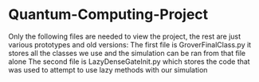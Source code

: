 # Quantum-Computing-Project
Only the following files are needed to view the project, the rest are just various prototypes and old versions:
The first file is GroverFinalClass.py it stores all the classes we use and the simulation can be ran from that file alone
The second file is LazyDenseGateInit.py which stores the code that was used to attempt to use lazy methods with our simulation
